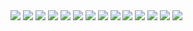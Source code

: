 <img src="Screenshot/loadFile.PNG"/>
<img src="Screenshot/allList1.PNG"/>
<img src="Screenshot/allList2.PNG"/>
<img src="Screenshot/levelList.PNG"/>
<img src="Screenshot/searchWord.PNG"/>
<img src="Screenshot/addWord1.PNG"/>
<img src="Screenshot/addWord2.PNG"/>
<img src="Screenshot/updateItem1.PNG"/>
<img src="Screenshot/updateItem2.PNG"/>
<img src="Screenshot/delate1.PNG"/>
<img src="Screenshot/delate2.PNG"/>
<img src="Screenshot/save1.PNG"/>
<img src="Screenshot/save2.PNG"/>
<img src="Screenshot/finish.PNG"/>
